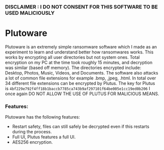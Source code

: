 ### DISCLAIMER : I DO NOT CONSENT FOR THIS SOFTWARE TO BE USED MALICIOUSLY

# Plutoware
Plutoware is an extremely simple ransomware software which I made as an experiment to learn and understand better how ransomwares works. This works by encrypting all user directories but not system ones. Total encryption on my PC at the time took roughly 15 minutes, and decryption was similar (based off memory). The directories encrypted include: Desktop, Photos, Music, Videos, and Documents. The software also attacks a lot of common file extensions for example .bmp, ,jpeg, .html. In total over 34 different file extensions can be encrypted by Plutus. The key for Plutus is `4bf229e792f4ff18b1baccb7785ca743b9af297101f64be005e1cc19ed0b206` I once again DO NOT ALLOW THE USE OF PLUTUS FOR MALICIOUS MEANS. 

### Features:
Plutoware has the following features:
- Restart safety, files can still safely be decrypted even if this restarts during the process.
- Full UI, Plutus features a full UI.
- AES256 encryption.
